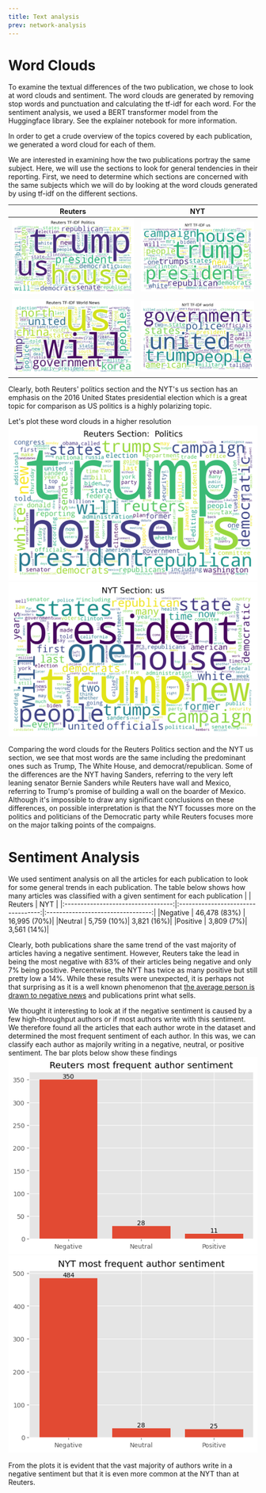 ```yaml
---
title: Text analysis
prev: network-analysis
---
```

# Word Clouds
To examine the textual differences of the two publication, we chose to look at word clouds and sentiment. The word clouds are generated by removing stop words and punctuation and calculating the tf-idf for each word. For the sentiment analysis, we used a BERT transformer model from the Huggingface library. See the explainer notebook for more information.

In order to get a crude overview of the topics covered by each publication, we generated a word cloud for each of them.



We are interested in examining how the two publications portray the same subject. Here, we will use the sections to look for general tendencies in their reporting.
First, we need to determine which sections are concerned with the same subjects which we will do by looking at the word clouds generated by using tf-idf on the different sections.


|               Reuters               |               NYT               |
|:----------------------------------:|:---------------------------------:|
| ![](/images/Reuters_TFIDF_Politics.png) | ![](/images/NYT_TFIDF_us.png) |
| ![](/images/Reuters_TFIDF_World_News.png) | ![](/images/NYT_TFIDF_world.png) |

Clearly, both Reuters' politics section and the NYT's us section has an emphasis on the 2016 United States presidential election which is a great topic for comparison as US politics is a highly polarizing topic.

Let's plot these word clouds in a higher resolution
![](/images/Reuters_Section-Politics.png)
![](/images/NYT_Section-us.png)

Comparing the word clouds for the Reuters Politics section and the NYT us section, we see that most words are the same including the predominant ones such as Trump, The White House, and democrat/republican. 
Some of the differences are the NYT having Sanders, referring to the very left leaning senator Bernie Sanders while Reuters have wall and Mexico, referring to Trump's promise of building a wall on the boarder of Mexico.
Although it's impossible to draw any significant conclusions on these differences, on possible interpretation is that the NYT focusses more on the politics and politicians of the Democratic party while Reuters focuses more on the major talking points of the compaigns.

# Sentiment Analysis
We used sentiment analysis on all the articles for each publication to look for some general trends in each publication.
The table below shows how many articles was classified with a given sentiment for each publication
|                                     |               Reuters               |               NYT               |
|:----------------------------------:|:----------------------------------:|:---------------------------------:|
|Negative | 46,478 (83%) | 16,995 (70%)|
|Neutral | 5,759 (10%)| 3,821 (16%)|
|Positive | 3,809 (7%)| 3,561 (14%)|

Clearly, both publications share the same trend of the vast majority of articles having a negative sentiment. However, Reuters take the lead in being the most negative with 83% of their articles being negative and only 7% being positive. Percentwise, the NYT has twice as many positive but still pretty low a 14%.
While these results were unexpected, it is perhaps not that surprising as it is a well known phenomenon that [the average person is drawn to negative news](https://www.bbc.com/future/article/20140728-why-is-all-the-news-bad) and publications print what sells.

We thought it interesting to look at if the negative sentiment is caused by a few high-throughput authors or if most authors write with this sentiment.
We therefore found all the articles that each author wrote in the dataset and determined the most frequent sentiment of each author. In this was, we can classify each author as majorily writing in a negative, neutral, or positive sentiment.
The bar plots below show these findings
![](/images/reuters_author_sentiment.png)
![](/images/nyt_author_sentiments.png)

From the plots it is evident that the vast majority of authors write in a negative sentiment but that it is even more common at the NYT than at Reuters.


